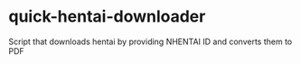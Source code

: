 # quick-hentai-downloader
Script that downloads hentai by providing NHENTAI ID and converts them to PDF
